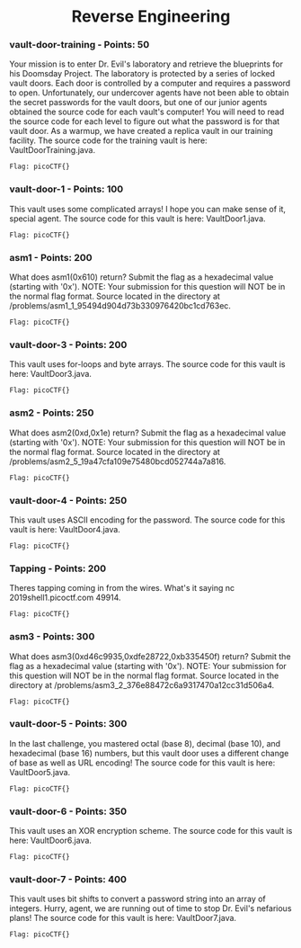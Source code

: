 


<h1 align="center">Reverse Engineering</h1>


<h3>vault-door-training - Points: 50</h3>
Your mission is to enter Dr. Evil's laboratory and retrieve the blueprints for his Doomsday Project. The laboratory is protected by a series of locked vault doors. Each door is controlled by a computer and requires a password to open. Unfortunately, our undercover agents have not been able to obtain the secret passwords for the vault doors, but one of our junior agents obtained the source code for each vault's computer! You will need to read the source code for each level to figure out what the password is for that vault door. As a warmup, we have created a replica vault in our training facility. The source code for the training vault is here: VaultDoorTraining.java.

``` shell
Flag: picoCTF{}
```


<h3>vault-door-1 - Points: 100</h3>
This vault uses some complicated arrays! I hope you can make sense of it, special agent. The source code for this vault is here: VaultDoor1.java.

``` shell
Flag: picoCTF{}
```


<h3>asm1 - Points: 200</h3>
What does asm1(0x610) return? Submit the flag as a hexadecimal value (starting with '0x'). NOTE: Your submission for this question will NOT be in the normal flag format. Source located in the directory at /problems/asm1_1_95494d904d73b330976420bc1cd763ec.

``` shell
Flag: picoCTF{}
```


<h3>vault-door-3 - Points: 200</h3>
This vault uses for-loops and byte arrays. The source code for this vault is here: VaultDoor3.java.

``` shell
Flag: picoCTF{}
```


<h3>asm2 - Points: 250</h3>
What does asm2(0xd,0x1e) return? Submit the flag as a hexadecimal value (starting with '0x'). NOTE: Your submission for this question will NOT be in the normal flag format. Source located in the directory at /problems/asm2_5_19a47cfa109e75480bcd052744a7a816.

``` shell
Flag: picoCTF{}
```


<h3>vault-door-4 - Points: 250</h3>
This vault uses ASCII encoding for the password. The source code for this vault is here: VaultDoor4.java.

``` shell
Flag: picoCTF{}
```


<h3>Tapping - Points: 200</h3>
Theres tapping coming in from the wires. What's it saying nc 2019shell1.picoctf.com 49914.

``` shell
Flag: picoCTF{}
```


<h3>asm3 - Points: 300</h3>
What does asm3(0xd46c9935,0xdfe28722,0xb335450f) return? Submit the flag as a hexadecimal value (starting with '0x'). NOTE: Your submission for this question will NOT be in the normal flag format. Source located in the directory at /problems/asm3_2_376e88472c6a9317470a12cc31d506a4.

``` shell
Flag: picoCTF{}
```


<h3>vault-door-5 - Points: 300</h3>
In the last challenge, you mastered octal (base 8), decimal (base 10), and hexadecimal (base 16) numbers, but this vault door uses a different change of base as well as URL encoding! The source code for this vault is here: VaultDoor5.java.

``` shell
Flag: picoCTF{}
```


<h3>vault-door-6 - Points: 350</h3>
This vault uses an XOR encryption scheme. The source code for this vault is here: VaultDoor6.java.

``` shell
Flag: picoCTF{}
```


<h3>vault-door-7 - Points: 400</h3>
This vault uses bit shifts to convert a password string into an array of integers. Hurry, agent, we are running out of time to stop Dr. Evil's nefarious plans! The source code for this vault is here: VaultDoor7.java.

``` shell
Flag: picoCTF{}
```
